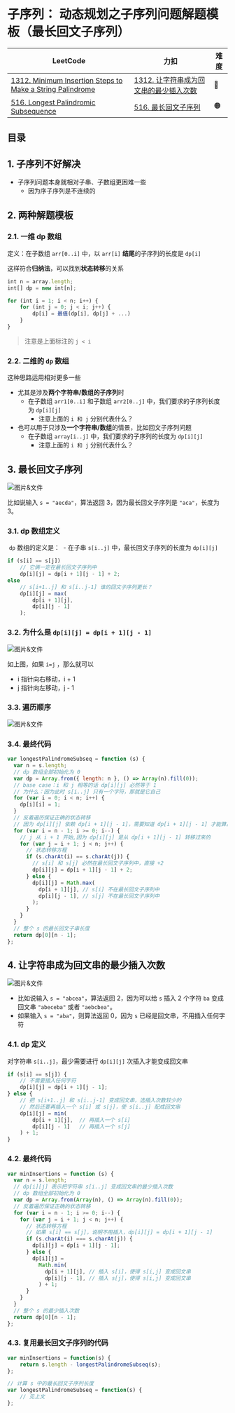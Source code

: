 
# 子序列： 动态规划之子序列问题解题模板（最长回文子序列）


| LeetCode                                                                                                                                        | 力扣                                                                                                          | 难度  |
| ----------------------------------------------------------------------------------------------------------------------------------------------- | ----------------------------------------------------------------------------------------------------------- | --- |
| [1312. Minimum Insertion Steps to Make a String Palindrome](https://leetcode.com/problems/minimum-insertion-steps-to-make-a-string-palindrome/) | [1312. 让字符串成为回文串的最少插入次数](https://leetcode.cn/problems/minimum-insertion-steps-to-make-a-string-palindrome/) | 🔴  |
| [516. Longest Palindromic Subsequence](https://leetcode.com/problems/longest-palindromic-subsequence/)                                          | [516. 最长回文子序列](https://leetcode.cn/problems/longest-palindromic-subsequence/)                               | 🟠  |

## 目录
<!-- toc -->
 ## 1. 子序列不好解决 

- 子序列问题本身就相对子串、子数组更困难一些
	- 因为序子序列是不连续的

## 2. 两种解题模板

### 2.1. 一维 dp 数组

定义：在子数组 `arr[0..i]` 中，以 `arr[i]` **结尾**的子序列的长度是 `dp[i]`

这样符合**归纳法**，可以找到**状态转移**的关系

```javascript hl:5
int n = array.length;
int[] dp = new int[n];

for (int i = 1; i < n; i++) {
    for (int j = 0; j < i; j++) {
        dp[i] = 最值(dp[i], dp[j] + ...)
    }
}
```

> 注意是上面标注的 `j < i`

### 2.2. 二维的 `dp` 数组

这种思路运用相对更多一些
- 尤其是涉及**两个字符串/数组的子序列**时
	- 在子数组 `arr1[0..i]` 和子数组 `arr2[0..j]` 中，我们要求的子序列长度为 `dp[i][j]`
		- 注意上面的 `i 和 j` 分别代表什么？
- 也可以用于只涉及**一个字符串/数组**的情景，比如回文子序列问题
	- 在子数组 `array[i..j]` 中，我们要求的子序列的长度为 `dp[i][j]`
		- 注意上面的 `i 和 j` 分别代表什么？

## 3. 最长回文子序列

![图片&文件](./files/20241111-10.png)

比如说输入 `s = "aecda"`，算法返回 3，因为最长回文子序列是 `"aca"`，长度为 3。
### 3.1. dp 数组定义

 `dp` 数组的定义是：
 - 在子串 `s[i..j]` 中，最长回文子序列的长度为 `dp[i][j]`

```javascript
if (s[i] == s[j])
    // 它俩一定在最长回文子序列中
    dp[i][j] = dp[i + 1][j - 1] + 2;
else
    // s[i+1..j] 和 s[i..j-1] 谁的回文子序列更长？
    dp[i][j] = max(
	    dp[i + 1][j], 
	    dp[i][j - 1]
    );
```

### 3.2. 为什么是 `dp[i][j] = dp[i + 1][j - 1]` 

![图片&文件](./files/20241111-13.png)

如上图，如果 `i=j` ，那么就可以
- i 指针向右移动，i + 1
- j 指针向左移动，j - 1

### 3.3. 遍历顺序

![图片&文件](./files/20241111-11.png)
### 3.4. 最终代码

```javascript
var longestPalindromeSubseq = function (s) {
  var n = s.length;
  // dp 数组全部初始化为 0
  var dp = Array.from({ length: n }, () => Array(n).fill(0));
  // base case：i 和 j 相等的话 dp[i][j] 必然等于 1
  // 为什么：因为此时 s[i..j] 只有一个字符，那就是它自己
  for (var i = 0; i < n; i++) {
    dp[i][i] = 1;
  }
  // 反着遍历保证正确的状态转移
  // 因为 dp[i][j] 依赖 dp[i + 1][j - 1]，需要知道 dp[i + 1][j - 1] 才能算出 dp[i][j]
  for (var i = n - 1; i >= 0; i--) {
    // j 从 i + 1 开始,因为 dp[i][j] 是从 dp[i + 1][j - 1] 转移过来的
    for (var j = i + 1; j < n; j++) {
      // 状态转移方程
      if (s.charAt(i) == s.charAt(j)) {
        // s[i] 和 s[j] 必然在最长回文子序列中，直接 +2
        dp[i][j] = dp[i + 1][j - 1] + 2;
      } else {
        dp[i][j] = Math.max(
          dp[i + 1][j], // s[i] 不在最长回文子序列中
          dp[i][j - 1], // s[j] 不在最长回文子序列中
        );
      }
    }
  }
  // 整个 s 的最长回文子串长度
  return dp[0][n - 1];
};
```

## 4. 让字符串成为回文串的最少插入次数

![图片&文件](./files/20241111-12.png)

- 比如说输入 `s = "abcea"`，算法返回 2，因为可以给 `s` 插入 2 个字符 `ba` 变成回文串 `"abeceba"` 或者 `"aebcbea"`。
- 如果输入 `s = "aba"`，则算法返回 0，因为 `s` 已经是回文串，不用插入任何字符

### 4.1. dp 定义

对字符串 `s[i..j]`，最少需要进行 `dp[i][j]` 次插入才能变成回文串

```javascript hl:3
if (s[i] == s[j]) {
    // 不需要插入任何字符
    dp[i][j] = dp[i + 1][j - 1];
} else {
    // 把 s[i+1..j] 和 s[i..j-1] 变成回文串，选插入次数较少的
    // 然后还要再插入一个 s[i] 或 s[j]，使 s[i..j] 配成回文串
    dp[i][j] = min(
	    dp[i + 1][j],  // 再插入一个 s[i]
	    dp[i][j - 1]   // 再插入一个 s[j]
	) + 1;
}
```

### 4.2. 最终代码

```javascript
var minInsertions = function (s) {
  var n = s.length;
  // dp[i][j] 表示把字符串 s[i..j] 变成回文串的最少插入次数
  // dp 数组全部初始化为 0
  var dp = Array.from(Array(n), () => Array(n).fill(0));
  // 反着遍历保证正确的状态转移
  for (var i = n - 1; i >= 0; i--) {
    for (var j = i + 1; j < n; j++) {
      // 状态转移方程
      // 如果 s[i] == s[j]，说明不用插入，dp[i][j] = dp[i + 1][j - 1]
      if (s.charAt(i) === s.charAt(j)) {
        dp[i][j] = dp[i + 1][j - 1];
      } else {
        dp[i][j] =
          Math.min(
            dp[i + 1][j], // 插入 s[i]，使得 s[i,j] 变成回文串
            dp[i][j - 1], // 插入 s[j]，使得 s[i,j] 变成回文串
          ) + 1;
      }
    }
  }
  // 整个 s 的最少插入次数
  return dp[0][n - 1];
};

```

### 4.3. 复用最长回文子序列的代码

```javascript hl:2
var minInsertions = function(s) {
    return s.length - longestPalindromeSubseq(s);
};

// 计算 s 中的最长回文子序列长度
var longestPalindromeSubseq = function(s) {
    // 见上文
};
```

